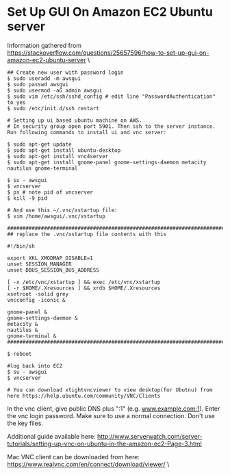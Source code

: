 # Set Up GUI On Amazon EC2 Ubuntu server

Information gathered from https://stackoverflow.com/questions/25657596/how-to-set-up-gui-on-amazon-ec2-ubuntu-server \


```
## Create new user with password login
$ sudo useradd -m awsgui
$ sudo passwd awsgui
$ sudo usermod -aG admin awsgui
$ sudo vim /etc/ssh/sshd_config # edit line "PasswordAuthentication" to yes
$ sudo /etc/init.d/ssh restart
```
```
# Setting up ui based ubuntu machine on AWS.
# In security group open port 5901. Then ssh to the server instance. Run following commands to install ui and vnc server:

$ sudo apt-get update
$ sudo apt-get install ubuntu-desktop
$ sudo apt-get install vnc4server
$ sudo apt-get install gnome-panel gnome-settings-daemon metacity nautilus gnome-terminal
```
```
$ su - awsgui
$ vncserver
$ ps # note pid of vncserver
$ kill -9 pid
```
```
# And use this ~/.vnc/xstartup file:
$ vim /home/awsgui/.vnc/xstartup
```
```
#######################################################################################
## replace the .vnc/xstartup file contents with this

#!/bin/sh

export XKL_XMODMAP_DISABLE=1
unset SESSION_MANAGER
unset DBUS_SESSION_BUS_ADDRESS

[ -x /etc/vnc/xstartup ] && exec /etc/vnc/xstartup
[ -r $HOME/.Xresources ] && xrdb $HOME/.Xresources
xsetroot -solid grey
vncconfig -iconic &

gnome-panel &
gnome-settings-daemon &
metacity &
nautilus &
gnome-terminal &
########################################################################################
```
```
$ reboot

#log back into EC2
$ su - awsgui
$ vncserver
```
```
# You can download xtightvncviewer to view desktop(for Ubutnu) from here https://help.ubuntu.com/community/VNC/Clients
```
In the vnc client, give public DNS plus ":1" (e.g. www.example.com:1). Enter the vnc login password. Make sure to use a normal connection. Don't use the key files.

Additional guide available here: http://www.serverwatch.com/server-tutorials/setting-up-vnc-on-ubuntu-in-the-amazon-ec2-Page-3.html

Mac VNC client can be downloaded from here: https://www.realvnc.com/en/connect/download/viewer/ \
